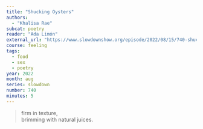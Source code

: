 ```yaml
---
title: "Shucking Oysters"
authors:
  - "Khalisa Rae"
subcat: poetry
reader: "Ada Limón"
external_url: "https://www.slowdownshow.org/episode/2022/08/15/740-shucking-oysters"
course: feeling
tags:
  - food
  - sex
  - poetry
year: 2022
month: aug
series: slowdown
number: 740
minutes: 5
---
```


> firm in texture,  
brimming with natural juices.

